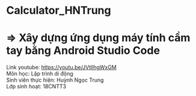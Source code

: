 # Calculator_HNTrung <br> 
# => Xây dựng ứng dụng máy tính cầm tay bằng Android Studio Code <br>
Link youtube: https://youtu.be/JVtllhgWxGM <br>
Môn học: Lập trình di động <br>
Sinh viên thực hiện: Huỳnh Ngọc Trung <br>
Lớp sinh hoạt: 18CNTT3 

